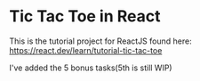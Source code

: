 # Tic Tac Toe in React

This is the tutorial project for ReactJS
found here: https://react.dev/learn/tutorial-tic-tac-toe

I've added the 5 bonus tasks(5th is still WIP)
